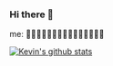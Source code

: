 ### Hi there 👋
me: 🤩🤓🧐🤔😤😡🤬😭🤯😵‍💫😲😐🤡🤩


[![Kevin's github stats](https://github-readme-stats.vercel.app/api?username=unko-chan)](https://github.com/anuraghazra/github-readme-stats)

